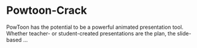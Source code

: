 # Powtoon-Crack
PowToon has the potential to be a powerful animated presentation tool. Whether teacher- or student-created presentations are the plan, the slide-based ...

